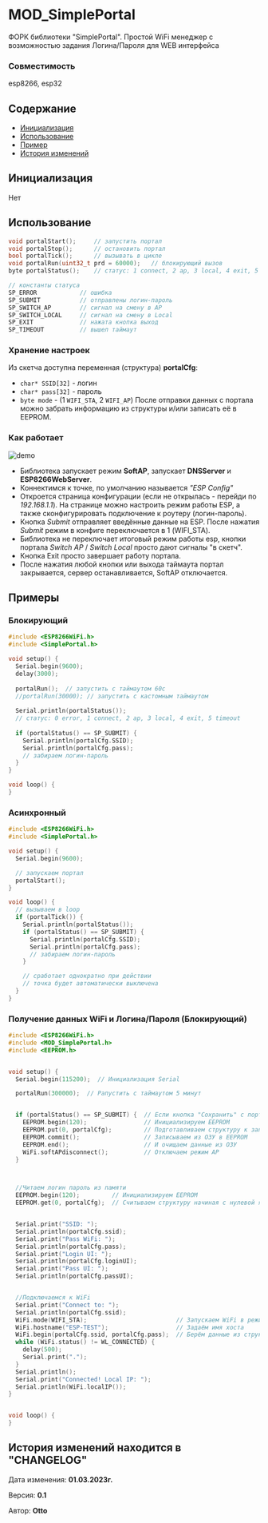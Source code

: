 # MOD_SimplePortal
ФОРК библиотеки "SimplePortal". Простой WiFi менеджер с возможностью задания Логина/Пароля для WEB интерфейса

### Совместимость
esp8266, esp32

## Содержание
- [Инициализация](#init)
- [Использование](#usage)
- [Пример](#example)
- [История изменений](#history)


<a id="init"></a>
## Инициализация
Нет

<a id="usage"></a>
## Использование
```cpp
void portalStart();     // запустить портал
void portalStop();      // остановить портал
bool portalTick();      // вызывать в цикле
void portalRun(uint32_t prd = 60000);   // блокирующий вызов
byte portalStatus();    // статус: 1 connect, 2 ap, 3 local, 4 exit, 5 timeout

// константы статуса
SP_ERROR            // ошибка
SP_SUBMIT           // отправлены логин-пароль
SP_SWITCH_AP        // сигнал на смену в AP
SP_SWITCH_LOCAL     // сигнал на смену в Local
SP_EXIT             // нажата кнопка выход
SP_TIMEOUT          // вышел таймаут
```

### Хранение настроек
Из скетча доступна переменная (структура) **portalCfg**:
- `char* SSID[32]` - логин
- `char* pass[32]` - пароль
- `byte mode` - (1 `WIFI_STA`, 2 `WIFI_AP`)
После отправки данных с портала можно забрать информацию из структуры и/или записать её в EEPROM.

### Как работает
![demo](/doc/demo.png)
- Библиотека запускает режим **SoftAP**, запускает **DNSServer** и **ESP8266WebServer**.
- Коннектимся к точке, по умолчанию называется *"ESP Config"*
- Откроется страница конфигурации (если не открылась - перейди по *192.168.1.1*). На странице можно 
настроить режим работы ESP, а также сконфигурировать подключение к роутеру (логин-пароль).
- Кнопка *Submit* отправляет введённые данные на ESP. После нажатия *Submit* режим в конфиге переключается в 1 (WIFI_STA).
- Библиотека не переключает итоговый режим работы esp, кнопки портала *Switch AP* / *Switch Local* просто дают сигналы "в скетч".
- Кнопка Exit просто завершает работу портала.
- После нажатия любой кнопки или выхода таймаута портал закрывается, сервер останавливается, SoftAP отключается.

<a id="example"></a>
## Примеры
### Блокирующий
```cpp
#include <ESP8266WiFi.h>
#include <SimplePortal.h>

void setup() {
  Serial.begin(9600);
  delay(3000);
  
  portalRun();  // запустить с таймаутом 60с
  //portalRun(30000); // запустить с кастомным таймаутом
  
  Serial.println(portalStatus());
  // статус: 0 error, 1 connect, 2 ap, 3 local, 4 exit, 5 timeout
  
  if (portalStatus() == SP_SUBMIT) {
    Serial.println(portalCfg.SSID);
    Serial.println(portalCfg.pass);
    // забираем логин-пароль
  }
}

void loop() {
}
```

### Асинхронный
```cpp
#include <ESP8266WiFi.h>
#include <SimplePortal.h>

void setup() {
  Serial.begin(9600);

  // запускаем портал
  portalStart();
}

void loop() {
  // вызываем в loop
  if (portalTick()) {
    Serial.println(portalStatus());
    if (portalStatus() == SP_SUBMIT) {
      Serial.println(portalCfg.SSID);
      Serial.println(portalCfg.pass);
      // забираем логин-пароль
    }

    // сработает однократно при действии
    // точка будет автоматически выключена
  }
}
```


### Получение данных WiFi и Логина/Пароля (Блокирующий)
```cpp
#include <ESP8266WiFi.h>
#include <MOD_SimplePortal.h>
#include <EEPROM.h>


void setup() {
  Serial.begin(115200);  // Инициализация Serial

  portalRun(300000);  // Pапустить с таймаутом 5 минут


  if (portalStatus() == SP_SUBMIT) {  // Если кнопка "Сохранить" с портала нажата, то получаем данные с формы через структуру
    EEPROM.begin(120);                // Инициализируем EEPROM
    EEPROM.put(0, portalCfg);         // Подготавливаем структуру к записи с нулевой ячейки (сохраняем её в ОЗУ)
    EEPROM.commit();                  // Записываем из ОЗУ в EEPROM
    EEPROM.end();                     // И очищаем данные из ОЗУ
    WiFi.softAPdisconnect();          // Отключаем режим AP
  }



  //Читаем логин пароль из памяти
  EEPROM.begin(120);         // Инициализируем EEPROM
  EEPROM.get(0, portalCfg);  // Считываем структуру начиная с нулевой ячейки


  Serial.print("SSID: ");
  Serial.println(portalCfg.ssid);
  Serial.print("Pass WiFi: ");
  Serial.println(portalCfg.pass);
  Serial.print("Login UI: ");
  Serial.println(portalCfg.loginUI);
  Serial.print("Pass UI: ");
  Serial.println(portalCfg.passUI);


  //Подключаемся к WiFi
  Serial.print("Connect to: ");
  Serial.println(portalCfg.ssid);
  WiFi.mode(WIFI_STA);                         // Запускаем WiFi в режиме "Станция"
  WiFi.hostname("ESP-TEST");                   // Задаём имя хоста
  WiFi.begin(portalCfg.ssid, portalCfg.pass);  // Берём данные из структуры
  while (WiFi.status() != WL_CONNECTED) {
    delay(500);
    Serial.print(".");
  }
  Serial.println();
  Serial.print("Connected! Local IP: ");
  Serial.println(WiFi.localIP());
}


void loop() {
}

```

<a id="history"></a>
## История изменений находится в **"CHANGELOG"**

  Дата изменения: **01.03.2023г.**
  
  Версия: **0.1**
  
  Автор: **Otto**
